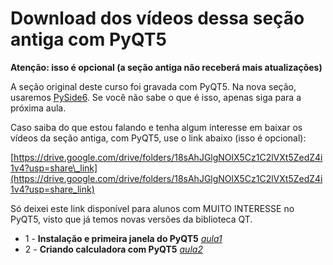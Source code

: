 # Download dos vídeos dessa seção antiga com PyQT5

**Atenção: isso é opcional (a seção antiga não receberá mais atualizações)**

A seção original deste curso foi gravada com PyQT5. Na nova seção, usaremos [PySide6](https://en.wikipedia.org/wiki/PySide). Se você não sabe o que é isso, apenas siga para a próxima aula.

Caso saiba do que estou falando e tenha algum interesse em baixar os vídeos da seção antiga, com PyQT5, use o link abaixo (isso é opcional):

[https://drive.google.com/drive/folders/18sAhJGlgNOlX5Cz1C2lVXt5ZedZ4i1v4?usp=share\_link](https://drive.google.com/drive/folders/18sAhJGlgNOlX5Cz1C2lVXt5ZedZ4i1v4?usp=share_link)

Só deixei este link disponível para alunos com MUITO INTERESSE no PyQT5, visto que já temos novas versões da biblioteca QT.


- 1 - **Instalação e primeira janela do PyQT5** *[aula1](aula1.py)*
- 2 - **Criando calculadora com PyQT5** *[aula2](./calculadora/app.py)*